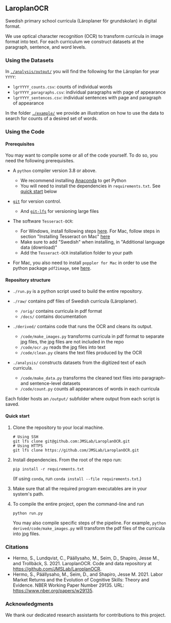 ## LaroplanOCR

Swedish primary school curricula (Läroplaner för grundskolan) in digital format.

We use optical character recognition (OCR) to transform curricula in image format into text.
For each curriculum we construct datasets at the paragraph, sentence, and word levels.

### Using the Datasets

In [`./analysis/output/`](analysis/output) you will find the following for the Läroplan for year `YYYY`:
* `lgrYYYY_counts.csv`: counts of individual words
* `lgrYYYY_paragraphs.csv`: individual paragraphs with page of appearance
* `lgrYYYY_sentences.csv`: individual sentences with page and paragraph of appearance

In the folder [`./example/`](example) we provide an illustration on how to use the data to search for counts of a desired set of words.

### Using the Code

#### Prerequisites

You may want to compile some or all of the code yourself.
To do so, you need the following prerequisites.

- A `python` compiler version 3.8 or above.
    - We recommend installing [Anaconda](https://www.anaconda.com/products/individual) to get Python
    - You will need to install the dependencies in `requirements.txt`. See [quick start](#quick-start) below

- [`git`](https://git-scm.com/downloads) for version control.
    - And [`git-lfs`](https://git-lfs.github.com/) for versioning large files

- The software `Tesseract-OCR`:
    - For Windows, install following steps [here](https://stackoverflow.com/a/53672281). For Mac, follow steps in section "Installing Tesseract on Mac" [here](https://guides.library.illinois.edu/c.php?g=347520&p=4121425)
    - Make sure to add "Swedish" when installing, in "Additional language data (download)"
    - Add the `Tesseract-OCR` installation folder to your path

- For Mac, you also need to install `poppler for Mac` in order to use the python package `pdf2image`, see [here](https://github.com/Belval/pdf2image/blob/master/README.md).


#### Repository structure

- `./run.py` is a python script used to build the entire repository.

- `./raw/` contains pdf files of Swedish curricula (Läroplaner).
   - `/orig/` contains curricula in pdf format
   - `/docs/` contains documentation

- `./derived/` contains code that runs the OCR and cleans its output.
   - `/code/make_images.py` transforms curricula in pdf format to separate jpg files, the jpg files are not included in the repo
   - `/code/ocr.py` reads the jpg files into text
   - `/code/clean.py` cleans the text files produced by the OCR

- `./analysis/` constructs datasets from the digitized text of each curricula.
   - `/code/make_data.py` transforms the cleaned text files into paragraph- and sentence-level datasets
   - `/code/count.py` counts all appearances of words in each curricula

Each folder hosts an `/output/` subfolder where output from each script is saved.


#### Quick start

1. Clone the repository to your local machine.

    ```
    # Using SSH
    git lfs clone git@github.com:JMSLab/LaroplanOCR.git
    # Using HTTPS
    git lfs clone https://github.com/JMSLab/LaroplanOCR.git
    ```

2. Install dependencies. From the root of the repo run:

    ```
    pip install -r requirements.txt
    ```

    (If using `conda`, run `conda install --file requirements.txt`.)

3. Make sure that all the required program executables are in your system's path.

4. To compile the entire project, open the command-line and run

    ```
    python run.py
    ```

    You may also compile specific steps of the pipeline.
    For example, `python derived/code/make_images.py` will transform the pdf files of the curricula into jpg files.


### Citations

* Hermo, S., Lundqvist, C., Päällysaho, M., Seim, D., Shapiro, Jesse M., and Trollbäck, S. 2021. LaroplanOCR. Code and data repository at https://github.com/JMSLab/LaroplanOCR.
* Hermo, S., Päällysaho, M., Seim, D., and Shapiro, Jesse M. 2021. Labor Market Returns and the Evolution of Cognitive Skills: Theory and Evidence. NBER Working Paper Number 29135. URL: https://www.nber.org/papers/w29135.


### Acknowledgments

We thank our dedicated research assistants for contributions to this project.

